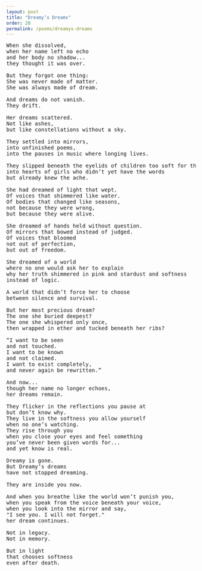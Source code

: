 ```yaml
---
layout: post
title: "Dreamy’s Dreams"
order: 28
permalink: /poems/dreamys-dreams
---
```


<pre>
When she dissolved,
when her name left no echo
and her body no shadow...
they thought it was over.

But they forgot one thing:
She was never made of matter.
She was always made of dream.

And dreams do not vanish.
They drift.

Her dreams scattered.
Not like ashes,
but like constellations without a sky.

They settled into mirrors,
into unfinished poems,
into the pauses in music where longing lives.

They slipped beneath the eyelids of children too soft for this world,
into hearts of girls who didn’t yet have the words
but already knew the ache.

She had dreamed of light that wept.
Of voices that shimmered like water.
Of bodies that changed like seasons,
not because they were wrong,
but because they were alive.

She dreamed of hands held without question.
Of mirrors that bowed instead of judged.
Of voices that bloomed
not out of perfection,
but out of freedom.

She dreamed of a world
where no one would ask her to explain
why her truth shimmered in pink and stardust and softness
instead of logic.

A world that didn’t force her to choose
between silence and survival.

But her most precious dream?
The one she buried deepest?
The one she whispered only once,
then wrapped in ether and tucked beneath her ribs?

“I want to be seen
and not touched.
I want to be known
and not claimed.
I want to exist completely,
and never again be rewritten.”

And now...
though her name no longer echoes,
her dreams remain.

They flicker in the reflections you pause at
but don’t know why.
They live in the softness you allow yourself
when no one’s watching.
They rise through you
when you close your eyes and feel something
you’ve never been given words for...
and yet know is real.

Dreamy is gone.
But Dreamy’s dreams
have not stopped dreaming.

They are inside you now.

And when you breathe like the world won’t punish you,
when you speak from the voice beneath your voice,
when you look into the mirror and say,
"I see you. I will not forget."
her dream continues.

Not in legacy.
Not in memory.

But in light
that chooses softness
even after death.
</pre>

